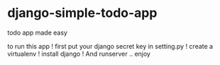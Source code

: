 # django-simple-todo-app
todo app made easy

to run this app 
! first put your django secret key in setting.py
! create a virtualenv 
! install django 
! And runserver .. enjoy
